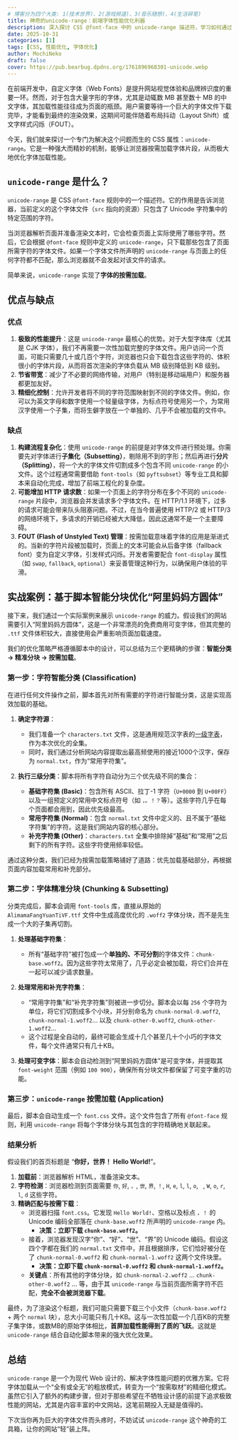```yaml
---
# 博客分为四个大类: 1(技术世界)、2(游戏频道)、3(音乐随想)、4(生活碎笔)
title: 神奇的unicode-range：前端字体性能优化利器
description: 深入探讨 CSS @font-face 中的 unicode-range 描述符，学习如何通过字体子集化与分片技术，大幅优化中文字体加载性能。
date: 2025-10-31
categories: [1]
tags: [CSS, 性能优化, 字体优化]
author: MochiNeko
draft: false
cover: https://pub.bearbug.dpdns.org/1761896968301-unicode.webp
---
```


在前端开发中，自定义字体（Web Fonts）是提升网站视觉体验和品牌辨识度的重要一环。然而，对于包含大量字形的字体，尤其是动辄数 MB 甚至数十 MB 的中文字体，其加载性能往往成为页面的瓶颈。用户需要等待一个巨大的字体文件下载完毕，才能看到最终的渲染效果，这期间可能伴随着布局抖动（Layout Shift）或文字样式闪烁（FOUT）。

今天，我们就来探讨一个专门为解决这个问题而生的 CSS 属性：`unicode-range`。它是一种强大而精妙的机制，能够让浏览器按需加载字体片段，从而极大地优化字体加载性能。

## `unicode-range` 是什么？

`unicode-range` 是 CSS `@font-face` 规则中的一个描述符。它的作用是告诉浏览器，当前定义的这个字体文件（`src` 指向的资源）只包含了 Unicode 字符集中的特定范围的字符。

当浏览器解析页面并准备渲染文本时，它会检查页面上实际使用了哪些字符。然后，它会根据 `@font-face` 规则中定义的 `unicode-range`，只下载那些包含了页面所需字符的字体文件。如果一个字体文件所声明的 `unicode-range` 与页面上的任何字符都不匹配，那么浏览器就不会发起对该文件的请求。

简单来说，`unicode-range` 实现了**字体的按需加载**。

## 优点与缺点

### 优点

1.  **极致的性能提升**：这是 `unicode-range` 最核心的优势。对于大型字体库（尤其是 CJK 字体），我们不再需要一次性加载完整的字体文件。用户访问一个页面，可能只需要几十或几百个字符，浏览器也只会下载包含这些字符的、体积很小的字体片段，从而将首次渲染的字体负载从 MB 级别降低到 KB 级别。
2.  **节省带宽**：减少了不必要的网络传输，对用户（特别是移动端用户）和服务器都更加友好。
3.  **精细化控制**：允许开发者将不同的字符范围映射到不同的字体文件。例如，你可以为英文字母和数字使用一个轻量级字体，为标点符号使用另一个，为常用汉字使用一个子集，而将生僻字放在一个单独的、几乎不会被加载的文件中。

### 缺点

1.  **构建流程复杂化**：使用 `unicode-range` 的前提是对字体文件进行预处理。你需要先对字体进行**子集化（Subsetting）**，剔除用不到的字形；然后再进行**分片（Splitting）**，将一个大的字体文件切割成多个包含不同 `unicode-range` 的小文件。这个过程通常需要借助 `font-tools`（如 `pyftsubset`）等专业工具和脚本来自动化完成，增加了前端工程化的复杂度。
2.  **可能增加 HTTP 请求数**：如果一个页面上的字符分布在多个不同的 `unicode-range` 片段中，浏览器会并发请求多个字体文件。在 HTTP/1.1 环境下，过多的请求可能会带来队头阻塞问题。不过，在当今普遍使用 HTTP/2 或 HTTP/3 的网络环境下，多请求的开销已经被大大降低，因此这通常不是一个主要障碍。
3.  **FOUT (Flash of Unstyled Text) 管理**：按需加载意味着字体的应用是渐进式的。当新的字符片段被加载时，页面上的文本可能会从后备字体（fallback font）变为自定义字体，引发样式闪烁。开发者需要配合 `font-display` 属性（如 `swap`, `fallback`, `optional`）来妥善管理这种行为，以确保用户体验的平滑。

## 实战案例：基于脚本智能分块优化“阿里妈妈方圆体”

接下来，我们通过一个实际案例来展示 `unicode-range` 的威力。假设我们的网站需要引入“阿里妈妈方圆体”，这是一个非常漂亮的免费商用可变字体，但其完整的 `.ttf` 文件体积较大，直接使用会严重影响页面加载速度。

我们的优化策略严格遵循脚本中的设计，可以总结为三个更精确的步骤：**智能分类 -> 精准分块 -> 按需加载**。

### 第一步：字符智能分类 (Classification)

在进行任何文件操作之前，脚本首先对所有需要的字符进行智能分类，这是实现高效加载的基础。

1.  **确定字符源**：
    - 我们准备一个 `characters.txt` 文件，这是通用规范汉字表的[一级字表](https://github.com/shengdoushi/common-standard-chinese-characters-table/blob/master/level-1.txt)，作为本次优化的全集。
    - 同时，我们通过分析网站内容提取出最高频使用的接近1000个汉字，保存为 `normal.txt`，作为“常用字符集”。

2.  **执行三级分类**：脚本将所有字符自动分为三个优先级不同的集合：
    - **基础字符集 (Basic)**：包含所有 ASCII、拉丁-1 字符（`U+0000` 到 `U+00FF`）以及一组预定义的常用中文标点符号（如 `，。！？`等）。这些字符几乎在每个页面都会用到，因此优先级最高。
    - **常用字符集 (Normal)**：包含 `normal.txt` 文件中定义的、且不属于“基础字符集”的字符。这是我们网站内容的核心部分。
    - **补充字符集 (Other)**：`characters.txt` 全集中排除掉“基础”和“常用”之后剩下的所有字符。这些字符使用频率较低。

通过这种分类，我们已经为按需加载策略铺好了道路：优先加载基础部分，再根据页面内容加载常用和补充部分。

### 第二步：字体精准分块 (Chunking & Subsetting)

分类完成后，脚本会调用 `font-tools` 库，直接从原始的 `AlimamaFangYuanTiVF.ttf` 文件中生成高度优化的 `.woff2` 字体分块，而不是先生成一个大的子集再切割。

1.  **处理基础字符集**：
    - 所有“基础字符”被打包成一个**单独的、不可分割**的字体文件：`chunk-base.woff2`。因为这些字符太常用了，几乎必定会被加载，将它们合并在一起可以减少请求数量。

2.  **处理常用和补充字符集**：
    - “常用字符集”和“补充字符集”则被进一步切分。脚本会以每 `256` 个字符为单位，将它们切割成多个小块，并分别命名为 `chunk-normal-0.woff2`, `chunk-normal-1.woff2`... 以及 `chunk-other-0.woff2`, `chunk-other-1.woff2`...
    - 这个过程是全自动的，最终可能会生成十几个甚至几十个小巧的字体文件，每个文件通常只有几十KB。

3.  **处理可变字体**：脚本会自动检测到“阿里妈妈方圆体”是可变字体，并提取其 `font-weight` 范围（例如 `100 900`），确保所有分块文件都保留了可变字重的功能。

### 第三步：`unicode-range` 按需加载 (Application)

最后，脚本会自动生成一个 `font.css` 文件。这个文件包含了所有 `@font-face` 规则，利用 `unicode-range` 将每个字体分块与其包含的字符精确地关联起来。

### 结果分析

假设我们的首页标题是 “**你好，世界！ Hello World!**”。

1.  **加载前**：浏览器解析 HTML，准备渲染文本。
2.  **字符检测**：浏览器检测到页面需要 `你`, `好`, `，`, `世`, `界`, `！`, `H`, `e`, `l`, `l`, `o`, ` `, `W`, `o`, `r`, `l`, `d` 这些字符。
3.  **精确匹配与按需下载**：
    - 浏览器扫描 `font.css`。它发现 `Hello World!`、空格以及标点 `，！` 的 Unicode 编码全部落在 `chunk-base.woff2` 所声明的 `unicode-range` 内。
      - **决策：立即下载 `chunk-base.woff2`。**
    - 接着，浏览器发现汉字“你”、“好”、“世”、“界”的 Unicode 编码。假设这四个字都在我们的 `normal.txt` 文件中，并且根据排序，它们恰好被分在了 `chunk-normal-0.woff2` 和 `chunk-normal-1.woff2` 这两个文件块里。
      - **决策：立即下载 `chunk-normal-0.woff2` 和 `chunk-normal-1.woff2`。**
    - **关键点**：所有其他的字体分块，如 `chunk-normal-2.woff2` ... `chunk-other-0.woff2` ... 等，由于其 `unicode-range` 与当前页面所需字符不匹配，**完全不会被浏览器下载**。

最终，为了渲染这个标题，我们可能只需要下载三个小文件（`chunk-base.woff2` + 两个 `normal` 块），总大小可能只有几十KB。这与一次性加载一个几百KB的完整子集字体，或数MB的原始字体相比，**首屏加载性能得到了质的飞跃**。这就是 `unicode-range` 结合自动化脚本带来的强大优化效果。

## 总结

`unicode-range` 是一个为现代 Web 设计的、解决字体性能问题的优雅方案。它将字体加载从一个“全有或全无”的粗放模式，转变为一个“按需取材”的精细化模式。虽然它引入了额外的构建步骤，但对于那些希望在不牺牲设计感的前提下追求极致性能的网站，尤其是内容丰富的中文网站，这笔前期投入无疑是值得的。

下次当你再为巨大的字体文件而头疼时，不妨试试 `unicode-range` 这个神奇的工具箱，让你的网站“轻”装上阵。
